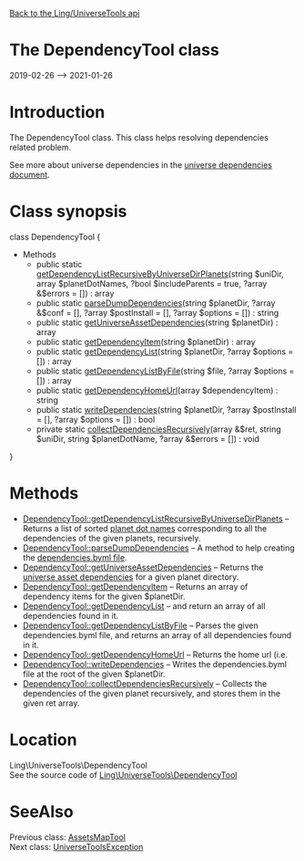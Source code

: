 [Back to the Ling/UniverseTools api](https://github.com/lingtalfi/UniverseTools/blob/master/doc/api/Ling/UniverseTools.md)



The DependencyTool class
================
2019-02-26 --> 2021-01-26






Introduction
============

The DependencyTool class.
This class helps resolving dependencies related problem.

See more about universe dependencies in the [universe dependencies document](https://github.com/lingtalfi/TheScientist/blob/master/universe-dependencies-2019.md).



Class synopsis
==============


class <span class="pl-k">DependencyTool</span>  {

- Methods
    - public static [getDependencyListRecursiveByUniverseDirPlanets](https://github.com/lingtalfi/UniverseTools/blob/master/doc/api/Ling/UniverseTools/DependencyTool/getDependencyListRecursiveByUniverseDirPlanets.md)(string $uniDir, array $planetDotNames, ?bool $includeParents = true, ?array &$errors = []) : array
    - public static [parseDumpDependencies](https://github.com/lingtalfi/UniverseTools/blob/master/doc/api/Ling/UniverseTools/DependencyTool/parseDumpDependencies.md)(string $planetDir, ?array &$conf = [], ?array $postInstall = [], ?array $options = []) : string
    - public static [getUniverseAssetDependencies](https://github.com/lingtalfi/UniverseTools/blob/master/doc/api/Ling/UniverseTools/DependencyTool/getUniverseAssetDependencies.md)(string $planetDir) : array
    - public static [getDependencyItem](https://github.com/lingtalfi/UniverseTools/blob/master/doc/api/Ling/UniverseTools/DependencyTool/getDependencyItem.md)(string $planetDir) : array
    - public static [getDependencyList](https://github.com/lingtalfi/UniverseTools/blob/master/doc/api/Ling/UniverseTools/DependencyTool/getDependencyList.md)(string $planetDir, ?array $options = []) : array
    - public static [getDependencyListByFile](https://github.com/lingtalfi/UniverseTools/blob/master/doc/api/Ling/UniverseTools/DependencyTool/getDependencyListByFile.md)(string $file, ?array $options = []) : array
    - public static [getDependencyHomeUrl](https://github.com/lingtalfi/UniverseTools/blob/master/doc/api/Ling/UniverseTools/DependencyTool/getDependencyHomeUrl.md)(array $dependencyItem) : string
    - public static [writeDependencies](https://github.com/lingtalfi/UniverseTools/blob/master/doc/api/Ling/UniverseTools/DependencyTool/writeDependencies.md)(string $planetDir, ?array $postInstall = [], ?array $options = []) : bool
    - private static [collectDependenciesRecursively](https://github.com/lingtalfi/UniverseTools/blob/master/doc/api/Ling/UniverseTools/DependencyTool/collectDependenciesRecursively.md)(array &$ret, string $uniDir, string $planetDotName, ?array &$errors = []) : void

}






Methods
==============

- [DependencyTool::getDependencyListRecursiveByUniverseDirPlanets](https://github.com/lingtalfi/UniverseTools/blob/master/doc/api/Ling/UniverseTools/DependencyTool/getDependencyListRecursiveByUniverseDirPlanets.md) &ndash; Returns a list of sorted [planet dot names](https://github.com/karayabin/universe-snapshot#the-planet-dot-name) corresponding to all the dependencies of the given planets, recursively.
- [DependencyTool::parseDumpDependencies](https://github.com/lingtalfi/UniverseTools/blob/master/doc/api/Ling/UniverseTools/DependencyTool/parseDumpDependencies.md) &ndash; A method to help creating the [dependencies.byml file](https://github.com/lingtalfi/TheScientist/blob/master/universe-dependencies-2019.md).
- [DependencyTool::getUniverseAssetDependencies](https://github.com/lingtalfi/UniverseTools/blob/master/doc/api/Ling/UniverseTools/DependencyTool/getUniverseAssetDependencies.md) &ndash; Returns the [universe asset dependencies](https://github.com/lingtalfi/NotationFan/blob/master/universe-assets.md#the-universeassetdependencies-trick) for a given planet directory.
- [DependencyTool::getDependencyItem](https://github.com/lingtalfi/UniverseTools/blob/master/doc/api/Ling/UniverseTools/DependencyTool/getDependencyItem.md) &ndash; Returns an array of dependency items for the given $planetDir.
- [DependencyTool::getDependencyList](https://github.com/lingtalfi/UniverseTools/blob/master/doc/api/Ling/UniverseTools/DependencyTool/getDependencyList.md) &ndash; and return an array of all dependencies found in it.
- [DependencyTool::getDependencyListByFile](https://github.com/lingtalfi/UniverseTools/blob/master/doc/api/Ling/UniverseTools/DependencyTool/getDependencyListByFile.md) &ndash; Parses the given dependencies.byml file, and returns an array of all dependencies found in it.
- [DependencyTool::getDependencyHomeUrl](https://github.com/lingtalfi/UniverseTools/blob/master/doc/api/Ling/UniverseTools/DependencyTool/getDependencyHomeUrl.md) &ndash; Returns the home url (i.e.
- [DependencyTool::writeDependencies](https://github.com/lingtalfi/UniverseTools/blob/master/doc/api/Ling/UniverseTools/DependencyTool/writeDependencies.md) &ndash; Writes the dependencies.byml file at the root of the given $planetDir.
- [DependencyTool::collectDependenciesRecursively](https://github.com/lingtalfi/UniverseTools/blob/master/doc/api/Ling/UniverseTools/DependencyTool/collectDependenciesRecursively.md) &ndash; Collects the dependencies of the given planet recursively, and stores them in the given ret array.





Location
=============
Ling\UniverseTools\DependencyTool<br>
See the source code of [Ling\UniverseTools\DependencyTool](https://github.com/lingtalfi/UniverseTools/blob/master/DependencyTool.php)



SeeAlso
==============
Previous class: [AssetsMapTool](https://github.com/lingtalfi/UniverseTools/blob/master/doc/api/Ling/UniverseTools/AssetsMapTool.md)<br>Next class: [UniverseToolsException](https://github.com/lingtalfi/UniverseTools/blob/master/doc/api/Ling/UniverseTools/Exception/UniverseToolsException.md)<br>
